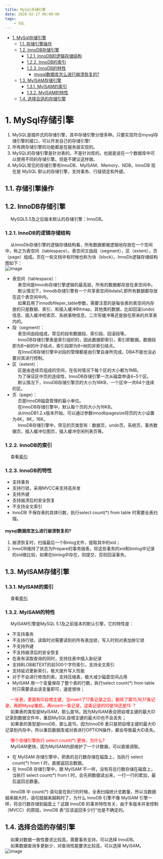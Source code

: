 ```yaml
---
title: MySql存储引擎
date: 2020-02-27 00:00:00
tags:
    - SQL
---
```

<!-- TOC -->

- [1. MySql存储引擎](#1-mysql存储引擎)
    - [1.1. 存储引擎操作](#11-存储引擎操作)
    - [1.2. InnoDB存储引擎](#12-innodb存储引擎)
        - [1.2.1. InnoDB的逻辑存储结构](#121-innodb的逻辑存储结构)
        - [1.2.2. InnoDB的索引](#122-innodb的索引)
        - [1.2.3. InnoDB的特性](#123-innodb的特性)
            - [mysql数据库怎么进行崩溃恢复的?](#mysql数据库怎么进行崩溃恢复的)
    - [1.3. MyISAM存储引擎](#13-myisam存储引擎)
        - [1.3.1. MyISAM的索引](#131-myisam的索引)
        - [1.3.2. MyISAM的特性](#132-myisam的特性)
    - [1.4. 选择合适的存储引擎](#14-选择合适的存储引擎)

<!-- /TOC -->


# 1. MySql存储引擎
1. MySQL是插件式的存储引擎，其中存储引擎分很多种。只要实现符合mysql存储引擎的接口，可以开发自己的存储引擎!  
2. 所有跨存储引擎的功能都是在服务层实现的。  
3. MySQL的存储引擎是针对表的，不是针对库的。也就是说在一个数据库中可以使用不同的存储引擎。但是不建议这样做。  
4. MySQL常见的存储引擎有InnoDB、MyISAM、Memory、NDB。InnoDB 现在是 MySQL 默认的存储引擎，支持事务、行级锁定和外键。  

## 1.1. 存储引擎操作  
<!-- https://mp.weixin.qq.com/s/MCFHNOQnTtJ6MGVjM3DP4A -->

## 1.2. InnoDB存储引擎  
&emsp; MySQL5.5及之后版本默认的存储引擎：InnoDB。  

### 1.2.1. InnoDB的逻辑存储结构  
&emsp; 从InnoDb存储引擎的逻辑存储结构看，所有数据都被逻辑地存放在一个空间中，称之为表空间（tablespace）。表空间又由段（segment），区（extent），页（page）组成。页在一些文档中有时候也称为块（block）。InnoDb逻辑存储结构图如下：  
![image](https://gitee.com/wt1814/pic-host/raw/master/images/SQL/sql-41.png)  
* 表空间（tablespace）：  
&emsp; 表空间是Innodb存储引擎逻辑的最高层，所有的数据都存放在表空间中。  
&emsp; 默认情况下，Innodb存储引擎有一个共享表空间ibdata1,即所有数据都存放在这个表空间中内。  
&emsp; 如果启用了innodbfileper_table参数，需要注意的是每张表的表空间内存放的只是数据、索引、和插入缓冲Bitmap，其他类的数据，比如回滚(undo)信息、插入缓冲检索页、系统事物信息，二次写缓冲等还是放在原来的共享表内的。  
* 段（segment）：  
&emsp; 表空间由段组成，常见的段有数据段、索引段、回滚段等。  
&emsp; InnoDB存储引擎表是索引组织的，因此数据即索引，索引即数据。数据段即为B+树的叶子结点，索引段即为B+树的非索引结点。  
&emsp; 在InnoDB存储引擎中对段的管理都是由引擎自身所完成，DBA不能也没必要对其进行控制。  
* 区（extent）：  
&emsp; 区是由连续页组成的空间，在任何情况下每个区的大小都为1MB。  
&emsp; 为了保证区中页的连续性，InnoDB存储引擎一次从磁盘申请4~5个区。  
&emsp; 默认情况下，InnoDB存储引擎页的大小为16KB，一个区中一共64个连续的区。  
* 页（page）：  
&emsp; 页是InnoDB磁盘管理的最小单位。  
&emsp; 在InnoDB存储引擎中，默认每个页的大小为16KB。  
&emsp; 从InnoDB1.2.x版本开始，可以通过参数innodbpagesize将页的大小设置为4K，8K，16K。  
&emsp; InnoDB存储引擎中，常见的页类型有：数据页，undo页，系统页，事务数据页，插入缓冲位图页，插入缓冲空闲列表页等。  

### 1.2.2. InnoDB的索引  
&emsp; 查看[索引](7.index.md)  

### 1.2.3. InnoDB的特性  
* 支持事务  
* 支持行锁，采用MVCC来支持高并发  
* 支持外键  
* 支持崩溃后的安全恢复  
* 不支持全文索引  
* InnoDB 不保存表的具体行数，执行select count(*) from table 时需要全表扫描。  

#### mysql数据库怎么进行崩溃恢复的?  
1. 崩溃恢复时，扫描最后一个Binlog文件，提取其中的xid；  
2. InnoDB维持了状态为Prepare的事务链表，将这些事务的xid和binlog中记录的xid做比较，如果在binlog中存在，则提交，否则回滚事务。  

## 1.3. MyISAM存储引擎  
### 1.3.1. MyISAM的索引  
&emsp; 查看[索引](7.index.md)  

### 1.3.2. MyISAM的特性  
&emsp; MyISAM引擎是MySQL 5.1及之前版本的默认引擎，它的特性是：  

* 不支持事务  
* 不支持行锁，读取时对需要读到的所有表加锁，写入时则对表加排它锁  
* 不支持外键  
* 不支持崩溃后的安全恢复  
* 在表有读取查询的同时，支持往表中插入新纪录  
* 支持BLOB和TEXT的前500个字符索引，支持全文索引  
* 支持延迟更新索引，极大提升写入性能  
* 对于不会进行修改的表，支持压缩表，极大减少磁盘空间占用  
* MyISAM 用一个变量保存了整个表的行数，执行select count(*) from table时只需要读出该变量即可，速度很快；  

&emsp; <font color = "red">一张表，里面有ID自增主键，当insert了17条记录之后，删除了第15,16,17条记录，再把Mysql重启，再insert一条记录，这条记录的ID是18还是15 ？</font>  
&emsp; 如果表的类型是MyISAM，那么是18。因为MyISAM表会把自增主键的最大ID 记录到数据文件中，重启MySQL自增主键的最大ID也不会丢失；  
&emsp; 如果表的类型是InnoDB，那么是15。因为InnoDB 表只是把自增主键的最大ID记录到内存中，所以重启数据库或对表进行OPTION操作，都会导致最大ID丢失。  

&emsp; <font color = "red">哪个存储引擎执行 select count(*) 更快，为什么? </font>   
&emsp; MyISAM更快，因为MyISAM内部维护了一个计数器，可以直接调取。  

* 在 MyISAM 存储引擎中，把表的总行数存储在磁盘上，当执行 select count(*) from t 时，直接返回总数据。  
* 在 InnoDB 存储引擎中，跟 MyISAM 不一样，没有将总行数存储在磁盘上，当执行 select count(*) from t 时，会先把数据读出来，一行一行的累加，最后返回总数量。  

&emsp; InnoDB 中 count(*) 语句是在执行的时候，全表扫描统计总数量，所以当数据越来越大时，语句就越来越耗时了，为什么 InnoDB 引擎不像 MyISAM 引擎一样，将总行数存储到磁盘上？这跟 InnoDB 的事务特性有关，由于多版本并发控制（MVCC）的原因，InnoDB 表“应该返回多少行”也是不确定的。  

## 1.4. 选择合适的存储引擎  
&emsp; 如果对数据一致性要求比较高，需要事务支持，可以选择 InnoDB。  
&emsp; 如果数据查询多更新少，对查询性能要求比较高，可以选择 MyISAM。  
![image](https://gitee.com/wt1814/pic-host/raw/master/images/SQL/sql-50.png)  
